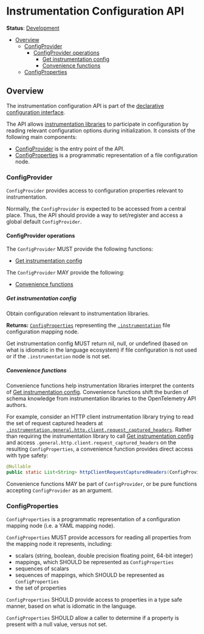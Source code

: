 # Instrumentation Configuration API

**Status**: [Development](../document-status.md)

<!-- toc -->

- [Overview](#overview)
  * [ConfigProvider](#configprovider)
    + [ConfigProvider operations](#configprovider-operations)
      - [Get instrumentation config](#get-instrumentation-config)
      - [Convenience functions](#convenience-functions)
  * [ConfigProperties](#configproperties)

<!-- tocstop -->

## Overview

The instrumentation configuration API is part of
the [declarative configuration interface](./README.md#declarative-configuration).

The API allows [instrumentation libraries](../glossary.md#instrumentation-library)
to participate in configuration by reading relevant configuration options during
initialization. It consists of the following main components:

* [ConfigProvider](#configprovider) is the entry point of the API.
* [ConfigProperties](#configproperties) is a programmatic representation of a
  file configuration node.

### ConfigProvider

`ConfigProvider` provides access to configuration properties relevant to
instrumentation.

Normally, the `ConfigProvider` is expected to be accessed from a central place.
Thus, the API should provide a way to set/register and access a global
default `ConfigProvider`.

#### ConfigProvider operations

The `ConfigProvider` MUST provide the following functions:

* [Get instrumentation config](#get-instrumentation-config)

The `ConfigProvider` MAY provide the following:

* [Convenience functions](#convenience-functions)

##### Get instrumentation config

Obtain configuration relevant to instrumentation libraries.

**Returns:** [`ConfigProperties`](#configproperties) representing
the [`.instrumentation`](https://github.com/open-telemetry/opentelemetry-configuration/blob/670901762dd5cce1eecee423b8660e69f71ef4be/examples/kitchen-sink.yaml#L438-L439)
file configuration mapping node.

Get instrumentation config MUST return nil, null, or undefined (based on what is
idiomatic in the language ecosystem) if file configuration is not used or if
the `.instrumentation` node is not set.

##### Convenience functions

Convenience functions help instrumentation libraries interpret the contents
of [Get instrumentation config](#get-instrumentation-config). Convenience
functions shift the burden of schema knowledge from instrumentation libraries to
the OpenTelemetry API authors.

For example, consider an HTTP client instrumentation library trying to read the
set of request captured headers
at [`.instrumentation.general.http.client.request_captured_headers`](https://github.com/open-telemetry/opentelemetry-configuration/blob/670901762dd5cce1eecee423b8660e69f71ef4be/examples/kitchen-sink.yaml#L465-L467).
Rather than requiring the instrumentation library to
call [Get instrumentation config](#get-instrumentation-config) and
access `.general.http.client.request_captured_headers` on the
resulting `ConfigProperties`, a convenience function provides direct access with
type safety:

```java
@Nullable
public static List<String> httpClientRequestCapturedHeaders(ConfigProvider configProvider);
```

Convenience functions MAY be part of `ConfigProvider`, or be pure functions
accepting `ConfigProvider` as an argument.

### ConfigProperties

`ConfigProperties` is a programmatic representation of a configuration mapping
node (i.e. a YAML mapping node).

`ConfigProperties` MUST provide accessors for reading all properties from the
mapping node it represents, including:

* scalars (string, boolean, double precision floating point, 64-bit integer)
* mappings, which SHOULD be represented as `ConfigProperties`
* sequences of scalars
* sequences of mappings, which SHOULD be represented as `ConfigProperties`
* the set of properties

`ConfigProperties` SHOULD provide access to properties in a type safe manner,
based on what is idiomatic in the language.

`ConfigProperties` SHOULD allow a caller to determine if a property is present
with a null value, versus not set.
